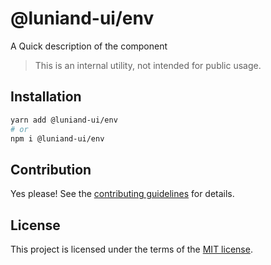 # @luniand-ui/env

A Quick description of the component

> This is an internal utility, not intended for public usage.

## Installation

```sh
yarn add @luniand-ui/env
# or
npm i @luniand-ui/env
```

## Contribution

Yes please! See the
[contributing guidelines](https://github.com/luniand/luniand-ui/blob/master/CONTRIBUTING.md)
for details.

## License

This project is licensed under the terms of the
[MIT license](https://github.com/luniand/luniand-ui/blob/master/LICENSE).
